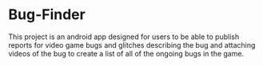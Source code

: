 # Bug-Finder
This project is an android app designed for users to be able to publish reports for video game bugs and glitches describing the bug and attaching videos of the bug to create a list of all of the ongoing bugs in the game.
